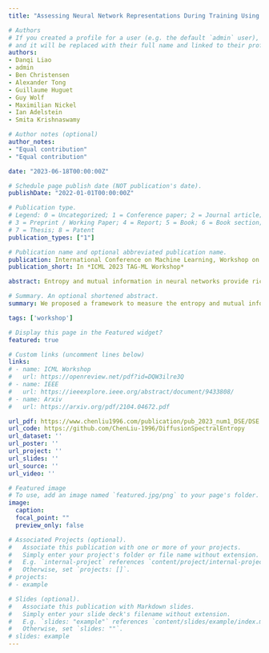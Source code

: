```yaml
---
title: "Assessing Neural Network Representations During Training Using Noise-Resilient Diffusion Spectral Entropy"

# Authors
# If you created a profile for a user (e.g. the default `admin` user), write the username (folder name) here
# and it will be replaced with their full name and linked to their profile.
authors:
- Danqi Liao
- admin
- Ben Christensen
- Alexander Tong
- Guillaume Huguet
- Guy Wolf
- Maximilian Nickel
- Ian Adelstein
- Smita Krishnaswamy

# Author notes (optional)
author_notes:
- "Equal contribution"
- "Equal contribution"

date: "2023-06-18T00:00:00Z"

# Schedule page publish date (NOT publication's date).
publishDate: "2022-01-01T00:00:00Z"

# Publication type.
# Legend: 0 = Uncategorized; 1 = Conference paper; 2 = Journal article;
# 3 = Preprint / Working Paper; 4 = Report; 5 = Book; 6 = Book section;
# 7 = Thesis; 8 = Patent
publication_types: ["1"]

# Publication name and optional abbreviated publication name.
publication: International Conference on Machine Learning, Workshop on Topology, Algebra, and Geometry in Machine Learning
publication_short: In *ICML 2023 TAG-ML Workshop*

abstract: Entropy and mutual information in neural networks provide rich information on the learning process, but they have proven difficult to compute reliably in high dimensions. Indeed, in noisy and high-dimensional data, traditional estimates in ambient dimensions approach a fixed entropy and are prohibitively hard to compute. To address these issues, we leverage data geometry to access the underlying manifold and reliably compute these information-theoretic measures. Specifically, we define diffusion spectral entropy (DSE) in neural representations of a dataset as well as diffusion spectral mutual information (DSMI) between different variables representing data. First, we show that they form noise-resistant measures of intrinsic dimensionality and relationship strength in high-dimensional simulated data that outperform classic Shannon entropy, nonparametric estimation, and mutual information neural estimation (MINE). We then study the evolution of representations in classification networks with supervised learning, self-supervision, or overfitting. We observe that (1) DSE of neural representations increases during training; (2) DSMI with the class label increases during generalizable learning but stays stagnant during overfitting; (3) DSMI with the input signal shows differing trends -- on MNIST it increases, while on CIFAR-10 and STL-10 it decreases. Finally, we show that DSE can be used to guide better network initialization and that DSMI can be used to predict downstream classification accuracy across 962 models on ImageNet.

# Summary. An optional shortened abstract.
summary: We proposed a framework to measure the entropy and mutual information in high dimensions and is applicable to neural network representations.

tags: ['workshop']

# Display this page in the Featured widget?
featured: true

# Custom links (uncomment lines below)
links:
# - name: ICML Workshop
#   url: https://openreview.net/pdf?id=DQW3ilre3Q
# - name: IEEE
#   url: https://ieeexplore.ieee.org/abstract/document/9433808/
# - name: Arxiv
#   url: https://arxiv.org/pdf/2104.04672.pdf

url_pdf: https://www.chenliu1996.com/publication/pub_2023_num1_DSE/DSE.pdf
url_code: https://github.com/ChenLiu-1996/DiffusionSpectralEntropy
url_dataset: ''
url_poster: ''
url_project: ''
url_slides: ''
url_source: ''
url_video: ''

# Featured image
# To use, add an image named `featured.jpg/png` to your page's folder.
image:
  caption:
  focal_point: ""
  preview_only: false

# Associated Projects (optional).
#   Associate this publication with one or more of your projects.
#   Simply enter your project's folder or file name without extension.
#   E.g. `internal-project` references `content/project/internal-project/index.md`.
#   Otherwise, set `projects: []`.
# projects:
# - example

# Slides (optional).
#   Associate this publication with Markdown slides.
#   Simply enter your slide deck's filename without extension.
#   E.g. `slides: "example"` references `content/slides/example/index.md`.
#   Otherwise, set `slides: ""`.
# slides: example
---
```


<!-- {{% callout note %}}
Click the *Cite* button above to demo the feature to enable visitors to import publication metadata into their reference management software.
{{% /callout %}}

{{% callout note %}}
Create your slides in Markdown - click the *Slides* button to check out the example.
{{% /callout %}} -->

<!-- Supplementary notes can be added here, including [code, math, and images](https://wowchemy.com/docs/writing-markdown-latex/). -->